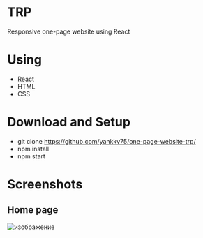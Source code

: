 # TRP
Responsive one-page website using React

# Using
* React
* HTML
* CSS

# Download and Setup 
 * git clone https://github.com/yankkv75/one-page-website-trp/
 * npm install
 * npm start

# Screenshots
## Home page
![изображение](https://user-images.githubusercontent.com/107151785/178113691-e59d119b-11fc-4c9d-ba74-dd66555fbcbe.png)